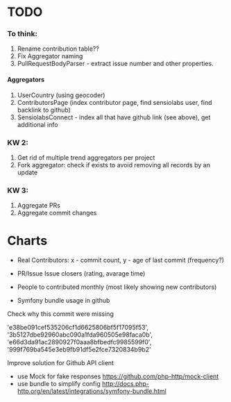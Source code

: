 TODO
==============

### To think:

1. Rename contribution table??
1. Fix Aggregator naming
1. PullRequestBodyParser - extract issue number and other properties.


#### Aggregators
1. UserCountry (using geocoder)
2. ContributorsPage (index contributor page, find sensiolabs user, find backlink to github)
3. SensiolabsConnect - index all that have github link (see above), get additional info


### KW 2:

1. Get rid of multiple trend aggregators per project
2. Fork aggregator: check if exists to avoid removing all records by an update

### KW 3:

1. Aggregate PRs
2. Aggregate commit changes


# Charts

- Real Contributors: x - commit count, y - age of last commit (frequency?)

- PR/Issue Issue closers (rating, avarage time) 
- People to contributed monthly (most likely showing new contributors)
- Symfony bundle usage in github


Check why this commit were missing

'e38be091cef535206cf1d6625806bf5f17095f53',
'3b5127dbe92960abc090a1fda960505e98faca0b',
'e66d3da91ac2890927f0aaa8bfbedfc9985599f0',
'999f769ba545e3eb9fb91df5e2fce7320834b9b2'


Improve solution for Github API client

* use Mock for fake responses https://github.com/php-http/mock-client
* use bundle to simplify config http://docs.php-http.org/en/latest/integrations/symfony-bundle.html
